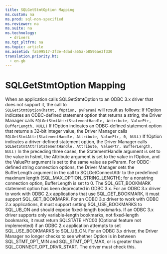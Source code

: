 ```yaml
---
title: SQLGetStmtOption Mapping
ms.custom: na
ms.prod: sql-non-specified
ms.reviewer: na
ms.suite: na
ms.technology: 
  - drivers
ms.tgt_pltfrm: na
ms.topic: article
ms.assetid: fa599517-3f3e-4dad-a65a-b8596ae3f330
translation.priority.ht: 
  - en-gb
---
```

# SQLGetStmtOption Mapping
<?xml version="1.0" encoding="utf-8"?>
<developerReferenceWithoutSyntaxDocument xmlns="http://ddue.schemas.microsoft.com/authoring/2003/5" xmlns:xlink="http://www.w3.org/1999/xlink" xmlns:xsi="http://www.w3.org/2001/XMLSchema-instance" xsi:schemaLocation="http://ddue.schemas.microsoft.com/authoring/2003/5 http://dduestorage.blob.core.windows.net/ddueschema/developer.xsd">
  <introduction>
    <para>When an application calls <legacyBold>SQLGetStmtOption</legacyBold> to an ODBC 3<legacyItalic>.x</legacyItalic> driver that does not support it, the call to </para>
  </introduction>
  <section>
    <content>
      <code>SQLGetStmtOption(hstmt, fOption, pvParam)</code>
      <para>will result as follows:

</para>
      <list class="bullet">
        <listItem>
          <para>If <legacyItalic>fOption</legacyItalic> indicates an ODBC-defined statement option that returns a string, the Driver Manager calls 
</para>
          <code>SQLGetStmtAttr(StatementHandle, Attribute, ValuePtr, BufferLength, NULL)</code>
        </listItem>
        <listItem>
          <para>If <legacyItalic>fOption</legacyItalic> indicates an ODBC-defined statement option that returns a 32-bit integer value, the Driver Manager calls 
</para>
          <code>SQLGetStmtAttr(StatementHandle, Attribute, ValuePtr, 0, NULL)</code>
        </listItem>
        <listItem>
          <para>If <legacyItalic>fOption</legacyItalic> indicates a driver-defined statement option, the Driver Manager calls 
</para>
          <code>SQLGetStmtAttr(StatementHandle, Attribute, ValuePtr, BufferLength, NULL)</code>
        </listItem>
      </list>
      <para>In the preceding three cases, the <legacyItalic>StatementHandle</legacyItalic> argument is set to the value in <legacyItalic>hstmt</legacyItalic>, the <legacyItalic>Attribute</legacyItalic> argument is set to the value in <legacyItalic>fOption</legacyItalic>, and the <legacyItalic>ValuePtr</legacyItalic> argument is set to the same value as <legacyItalic>pvParam</legacyItalic>.</para>
      <para>For ODBC-defined string connection options, the Driver Manager sets the <legacyItalic>BufferLength</legacyItalic> argument in the call to <legacyBold>SQLGetConnectAttr</legacyBold> to the predefined maximum length (SQL_MAX_OPTION_STRING_LENGTH); for a nonstring connection option, <legacyItalic>BufferLength</legacyItalic> is set to 0. </para>
      <para>The SQL_GET_BOOKMARK statement option has been deprecated in ODBC 3<legacyItalic>.x</legacyItalic>. For an ODBC 3<legacyItalic>.x</legacyItalic> driver to work with ODBC 2.<legacyItalic>x</legacyItalic> applications that use SQL_GET_BOOKMARK, it must support SQL_GET_BOOKMARK. For an ODBC 3<legacyItalic>.x</legacyItalic> driver to work with ODBC 2.<legacyItalic>x</legacyItalic> applications, it must support setting SQL_USE_BOOKMARKS to SQL_UB_ON and should expose fixed-length bookmarks. If an ODBC 3<legacyItalic>.x</legacyItalic> driver supports only variable-length bookmarks, not fixed-length bookmarks, it must return SQLSTATE HYC00 (Optional feature not implemented) if an ODBC 2.<legacyItalic>x</legacyItalic> application attempts to set SQL_USE_BOOKMARKS to SQL_UB_ON. </para>
      <para>For an ODBC 3<legacyItalic>.x</legacyItalic> driver, the Driver Manager no longer checks to see whether <legacyItalic>Option</legacyItalic> is in between SQL_STMT_OPT_MIN and SQL_STMT_OPT_MAX, or is greater than SQL_CONNECT_OPT_DRVR_START. The driver must check this.</para>
    </content>
  </section>
  <relatedTopics />
</developerReferenceWithoutSyntaxDocument>